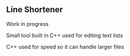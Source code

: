 ## Line Shortener

Work in progress

Small tool built in C++ used for editing text lists

C++ used for speed so it can handle larger files
